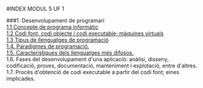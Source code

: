 #INDEX MODUL 5 UF 1

###1. Desenvolupament de programari  
 [1.1 Concepte de programa informàtic](https://github.com/Aqueronte92/M5-UF1/blob/master/programa_informatic.md)  
 [1.2 Codi font, codi objecte i codi executable; màquines virtuals](https://github.com/Aqueronte92/M5-UF1/blob/master/codi_font.md)  
 [1.3 Tipus de llenguatges de programació](https://github.com/Aqueronte92/M5-UF1/blob/master/tipus.md)  
 [1.4. Paradigmes de programació.](https://github.com/Aqueronte92/M5-UF1/blob/master/paradigmes.md)  
 [1.5. Característiques dels llenguatges més difosos.](https://github.com/Aqueronte92/M5-UF1/blob/master/difosos.md)  
 1.6. Fases del desenvolupament d'una aplicació: anàlisi, disseny, codificació, proves, documentació, manteniment i explotació, entre d'altres.  
 1.7. Procés d'obtenció de codi executable a partir del codi font; eines implicades. 
